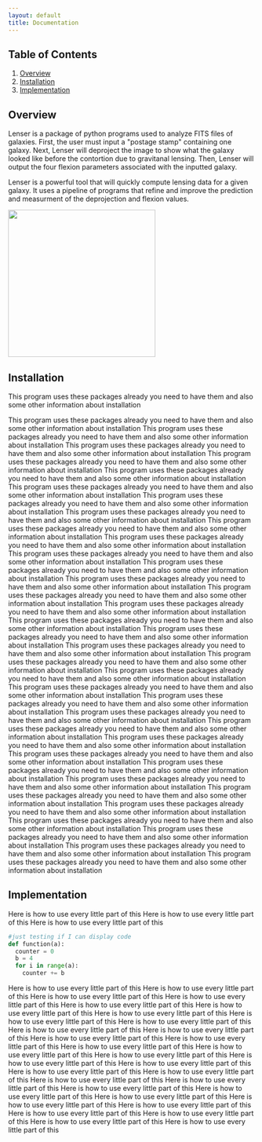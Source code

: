 ```yaml
---
layout: default
title: Documentation
---
```


## Table of Contents
1. [Overview](#overview)
1. [Installation](#installation)
1. [Implementation](#implementation)

## Overview
Lenser is a package of python programs used to analyze FITS files of galaxies. First, the user must input a "postage stamp" containing one galaxy. Next, Lenser will deproject the image to show what the galaxy looked like before the contortion due to gravitanal lensing. Then, Lenser will output the four flexion parameters associated with the inputted galaxy.

Lenser is a powerful tool that will quickly compute lensing data for a given galaxy. It uses a pipeline of programs that refine and improve the prediction and measurment of the deprojection and flexion values.



<img src="https://i.imgur.com/uFtAFu0.jpg" width="300">



## Installation
This program uses these packages already you need to have them and also some other information about installation

This program uses these packages already you need to have them and also some other information about installation
This program uses these packages already you need to have them and also some other information about installation
This program uses these packages already you need to have them and also some other information about installation
This program uses these packages already you need to have them and also some other information about installation
This program uses these packages already you need to have them and also some other information about installation
This program uses these packages already you need to have them and also some other information about installation
This program uses these packages already you need to have them and also some other information about installation
This program uses these packages already you need to have them and also some other information about installation
This program uses these packages already you need to have them and also some other information about installation
This program uses these packages already you need to have them and also some other information about installation
This program uses these packages already you need to have them and also some other information about installation
This program uses these packages already you need to have them and also some other information about installation
This program uses these packages already you need to have them and also some other information about installation
This program uses these packages already you need to have them and also some other information about installation
This program uses these packages already you need to have them and also some other information about installation
This program uses these packages already you need to have them and also some other information about installation
This program uses these packages already you need to have them and also some other information about installation
This program uses these packages already you need to have them and also some other information about installation
This program uses these packages already you need to have them and also some other information about installation
This program uses these packages already you need to have them and also some other information about installation
This program uses these packages already you need to have them and also some other information about installation
This program uses these packages already you need to have them and also some other information about installation
This program uses these packages already you need to have them and also some other information about installation
This program uses these packages already you need to have them and also some other information about installation
This program uses these packages already you need to have them and also some other information about installation
This program uses these packages already you need to have them and also some other information about installation
This program uses these packages already you need to have them and also some other information about installation
This program uses these packages already you need to have them and also some other information about installation
This program uses these packages already you need to have them and also some other information about installation
This program uses these packages already you need to have them and also some other information about installation
This program uses these packages already you need to have them and also some other information about installation
This program uses these packages already you need to have them and also some other information about installation
This program uses these packages already you need to have them and also some other information about installation
This program uses these packages already you need to have them and also some other information about installation

## Implementation
Here is how to use every little part of this
Here is how to use every little part of this
Here is how to use every little part of this

```python
#just testing if I can display code
def function(a):
  counter = 0
  b = 4
  for i in range(a):
    counter += b
```

Here is how to use every little part of this
Here is how to use every little part of this
Here is how to use every little part of this
Here is how to use every little part of this
Here is how to use every little part of this
Here is how to use every little part of this
Here is how to use every little part of this
Here is how to use every little part of this
Here is how to use every little part of this
Here is how to use every little part of this
Here is how to use every little part of this
Here is how to use every little part of this
Here is how to use every little part of this
Here is how to use every little part of this
Here is how to use every little part of this
Here is how to use every little part of this
Here is how to use every little part of this
Here is how to use every little part of this
Here is how to use every little part of this
Here is how to use every little part of this
Here is how to use every little part of this
Here is how to use every little part of this
Here is how to use every little part of this
Here is how to use every little part of this
Here is how to use every little part of this
Here is how to use every little part of this
Here is how to use every little part of this
Here is how to use every little part of this
Here is how to use every little part of this
Here is how to use every little part of this
Here is how to use every little part of this
